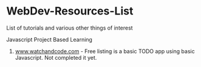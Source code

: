 # WebDev-Resources-List
List of tutorials and various other things of interest

Javascript Project Based Learning
1. www.watchandcode.com - Free listing is a basic TODO app using basic Javascript. Not completed it yet.
